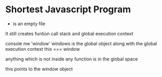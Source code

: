 # Shortest Javascript Program
- is an empty file

It still creates funtion call stack and global execution context

console me 'window'
windows is the global object along with the global execution context
this === window

anything which is not inside any function is in the global space

this points to the window object
